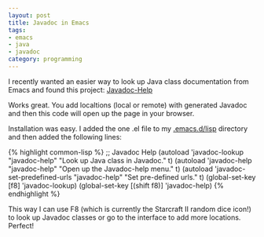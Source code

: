 ```yaml
---
layout: post
title: Javadoc in Emacs
tags:
- emacs
- java
- javadoc
category: programming
---
```


I recently wanted an easier way to look up Java class documentation from Emacs
and found this project: [Javadoc-Help](http://javadochelp.sourceforge.net/)

Works great. You add localtions (local or remote) with generated Javadoc and
then this code will open up the page in your browser.

Installation was easy. I added the one .el file to my
[.emacs.d/lisp](https://github.com/Kelsin/configs/tree/master/.emacs.d/lisp)
directory and then added the following lines:

{% highlight common-lisp %}
;; Javadoc Help
(autoload 'javadoc-lookup       "javadoc-help" "Look up Java class in Javadoc."   t)
(autoload 'javadoc-help         "javadoc-help" "Open up the Javadoc-help menu."   t)
(autoload 'javadoc-set-predefined-urls  "javadoc-help" "Set pre-defined urls."    t)
(global-set-key [f8] 'javadoc-lookup)
(global-set-key [(shift f8)] 'javadoc-help)
{% endhighlight %}

This way I can use F8 (which is currently the Starcraft II random dice icon!) to
look up Javadoc classes or go to the interface to add more locations. Perfect!
